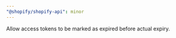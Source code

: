 ```yaml
---
"@shopify/shopify-api": minor
---
```


Allow access tokens to be marked as expired before actual expiry.
